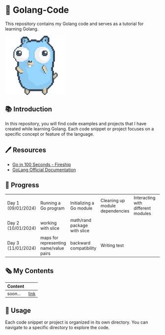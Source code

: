 # 📂 Golang-Code
 This repository contains my Golang code and serves as a tutorial for learning Golang.

 ![go-lang-cover-image](./images/dancing-gopher.gif)

## 📚 Introduction
 In this repository, you will find code examples and projects that I have created while learning Golang. Each code snippet or project focuses on a specific concept or feature of the language.

## 🖊️ Resources
- [Go in 100 Seconds - Fireship](https://youtu.be/446E-r0rXHI)
- [GoLang Official Documentation](https://go.dev/doc/tutorial/getting-started)

## 📅 Progress
<table>
  <tr>
    <td>Day 1 (09/01/2024)</td>
    <td>Running a Go program</td>
   <td>Initializing a Go module</td>
    <td>Cleaning up module dependencies</td>
    <td>Interacting with different modules</td>
    <td>Managing errors in Go</td>
    <td>Using the log package in Go</td>
  </tr>
  <tr>
    <td>Day 2 (10/01/2024)</td>
    <td>working with slice</td>
    <td>math/rand package with slice</td>

  </tr>
  <tr>
    <td>Day 3 (11/01/2024)</td>
    <td>maps for representing name/value pairs</td>
    <td>backward compatibility</td>
    <td>Writing test</td>

  </tr>
</table>

## 🗞️ My Contents


|           Content       |  |
| ------------------ | ------------------- |
| soon... | [link]() |


## 🔧 Usage
Each code snippet or project is organized in its own directory. You can navigate to a specific directory to explore the code.
